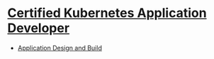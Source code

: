 # [Certified Kubernetes Application Developer](https://app.pluralsight.com/channels/details/c6650222-990a-4c16-9d86-ebe24073615f)

- [Application Design and Build](https://app.pluralsight.com/channels/player?courseId=cf440390-ff05-42a3-ab44-428290e95d61&channelId=c6650222-990a-4c16-9d86-ebe24073615f)
